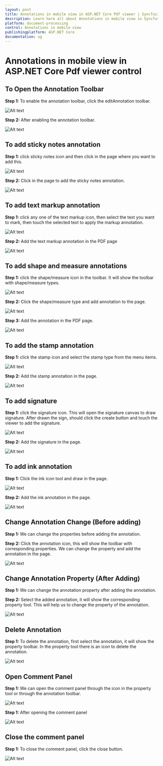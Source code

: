 ```yaml
---
layout: post
title: Annotations in mobile view in ASP.NET Core Pdf viewer | Syncfusion
description: Learn here all about Annotations in mobile view in Syncfusion ASP.NET Core Pdf viewer control of Syncfusion Essential JS 2 and more.
platform: document-processing
control: Annotations in mobile view
publishingplatform: ASP.NET Core
documentation: ug
---
```

# Annotations in mobile view in ASP.NET Core Pdf viewer control

## To Open the Annotation Toolbar

**Step 1:** To enable the annotation toolbar, click the editAnnotation toolbar.

![Alt text](../images/edit-annotation.png)

**Step 2:** After enabling the annotation toolbar.

![Alt text](../images/after-enabling-annotation-toolbar.png)

## To add sticky notes annotation

**Step 1:** click sticky notes icon and then click in the page where you want to add this.

![Alt text](../images/add-sticky-notes.png)

**Step 2:** Click in the page to add the sticky notes annotation.

![Alt text](../images/sticky-notes-in-page.png)

## To add text markup annotation

**Step 1:** click any one of the text markup icon, then select the text you want to mark, then touch the selected text to apply the markup annotation.

![Alt text](../images/select-text.png)

**Step 2:** Add the text markup annotation in the PDF page

![Alt text](../images/add-text-markup.png)

## To add shape and measure annotations

**Step 1:** click the shape/measure icon in the toolbar. It will show the toolbar with shape/measure types.

![Alt text](../images/add-shapes.png)

**Step 2:** Click the shape/measure type and add annotation to the page.

![Alt text](../images/open-radius.png)

**Step 3:** Add the annotation in the PDF page.

![Alt text](../images/radius-annotation.png)

## To add the stamp annotation

**Step 1:** click the stamp icon and select the stamp type from the menu items.

![Alt text](../images/open-stamp.png)

**Step 2:** Add the stamp annotation in the page.

![Alt text](../images/add-revised.png)

## To add signature

**Step 1:** click the signature icon. This will open the signature canvas to draw signature. After drawn the sign, should click the create button and touch the viewer to add the signature.

![Alt text](../images/add-signature.png)

**Step 2:** Add the signature in the page.

![Alt text](../images/adding-signature.png)

## To add ink annotation

**Step 1:** Click the ink icon tool and draw in the page.

![Alt text](../images/open-ink.png)

**Step 2:** Add the ink annotation in the page.

![Alt text](../images/ink-annotation.png)

## Change Annotation Change (Before adding)

**Step 1:** We can change the properties before adding the annotation.

**Step 2:** Click the annotation icon, this will show the toolbar with corresponding properties. We can change the property and add the annotation in the page.

![Alt text](../images/open-fillcolor.png)

## Change Annotation Property (After Adding)

**Step 1:** We can change the annotation property after adding the annotation.

**Step 2:** Select the added annotation, it will show the corresponding property tool. This will help us to change the property of the annotation.

![Alt text](../images/change-property.png)

## Delete Annotation

**Step 1:** To delete the annotation, first select the annotation, it will show the property toolbar. In the property tool there is an icon to delete the annotation.

![Alt text](../images/delete-icon.png)

## Open Comment Panel

**Step 1:** We can open the comment panel through the icon in the property tool or through the annotation toolbar.

![Alt text](../images/open-comment.png)

**Step 1:** After opening the comment panel

![Alt text](../images/comment-panel.png)

## Close the comment panel

**Step 1:** To close the comment panel, click the close button.

![Alt text](../images/close-comment-panel.png)
